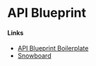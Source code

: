 # API Blueprint

#### Links
- [API Blueprint Boilerplate](https://github.com/jsynowiec/api-blueprint-boilerplate)
- [Snowboard](https://github.com/bukalapak/snowboard)

